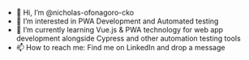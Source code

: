 - 👋 Hi, I’m @nicholas-ofonagoro-cko
- 👀 I’m interested in PWA Development and Automated testing
- 🌱 I’m currently learning Vue.js & PWA technology for web app development alongside Cypress and other automation testing tools
- 📫 How to reach me: Find me on LinkedIn and drop a message

<!---
nicholas-ofonagoro-cko/nicholas-ofonagoro-cko is a ✨ special ✨ repository because its `README.md` (this file) appears on your GitHub profile.
You can click the Preview link to take a look at your changes.
--->
